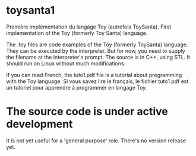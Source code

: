 # toysanta1
Première implémentation du langage Toy (autrefois ToySanta).
First implementation of the Toy (formerly Toy Santa) language.

The .toy files are code examples of the Toy (formerly ToySanta) language. They can be executed by the interpreter. But for now, you need to supply the filename at the interpreter's prompt. The source is in C++, using STL. It should run on Linux without much modifications.

If you can read French, the tuto1.pdf file is a tutorial about programming with the Toy language.
Si vous savez lire le français, le fichier tuto1.pdf est un tutoriel pour apprendre à programmer en langage Toy.

# The source code is under active development
It is not yet useful for a 'general purpose' role. There's no version release yet.
